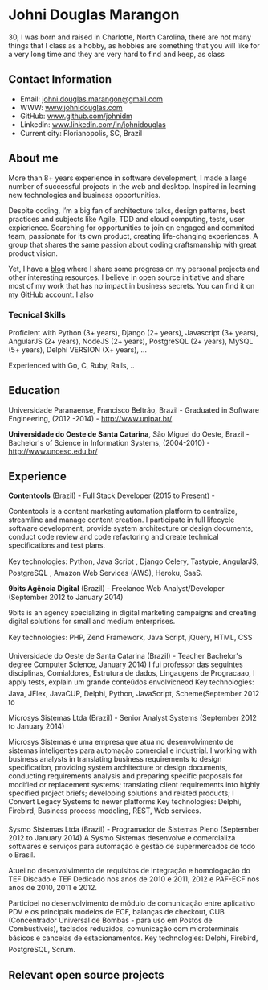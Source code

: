 # Johni Douglas Marangon

30, I was born and raised in Charlotte, North Carolina, there are not many things that I class as a hobby, as hobbies are something that you will like for a very long time and they are very hard to find and keep, as class

## Contact Information

* Email: johni.douglas.marangon@gmail.com
* WWW: www.johnidouglas.com
* GitHub: www.github.com/johnidm
* Linkedin: www.linkedin.com/in/johnidouglas
* Current city: Florianopolis, SC, Brazil

## About me

More than 8+ years experience in software development, I made a large number of successful projects in the web and desktop. Inspired in learning new technologies and business opportunities.

Despite coding, I’m a big fan of architecture talks, design patterns, best practices and subjects like Agile, TDD and cloud computing, tests, user expierience. Searching for opportunities to join qn engaged and commited team, passionate for its own product, creating life-changing experiences. A group that shares the same passion about coding craftsmanship with great product vision. 

Yet, I have a [blog](http://johnidouglas.com/) where I share some progress on my personal projects and other interesting resources. l believe in open source initiative and share most of my work that has no impact in business secrets. You can find it on my [GitHub account](https://github.com/). I also 

### Tecnical Skills

Proficient with Python (3+ years), Django (2+ years), Javascript (3+ years), AngularJS (2+ years), NodeJS (2+ years), PostgreSQL (2+ years), MySQL (5+ years), Delphi VERSION (X+ years), …

Experienced with Go, C, Ruby, Rails, .. 

## Education

Universidade Paranaense, Francisco Beltrão, Brazil - Graduated in Software Engineering, (2012 -2014) - http://www.unipar.br/

**Universidade do Oeste de Santa Catarina**, São Miguel do Oeste, Brazil - Bachelor's of Science in Information Systems, (2004-2010) - http://www.unoesc.edu.br/

## Experience

**Contentools** (Brazil) - Full Stack Developer (2015 to Present) - 

Contentools is a content marketing automation platform to centralize, streamline and manage content creation. I participate in full lifecycle software development, provide system architecture or design documents, conduct code review and code refactoring and create technical specifications and test plans.

Key technologies: Python, Java Script , Django Celery, Tastypie, AngularJS, PostgreSQL , Amazon Web Services (AWS), Heroku, SaaS.

**9bits Agência Digital** (Brazil) - Freelance Web Analyst/Developer (September 2012 to January 2014)

9bits is an agency specializing in digital marketing campaigns and creating digital solutions for small and medium enterprises.

Key technologies: PHP,  Zend Framework,  Java Script,  jQuery, HTML, CSS

Universidade do Oeste de Santa Catarina (Brazil) - Teacher Bachelor's degree Computer Science, January 2014)
I fui professor das seguintes disciplinas, Comialdores, Estrutura de dados, Lingaugens de Progracaao, I apply tests, explain um grande conteúdos envolvicneod 
Key technologies:  Java, JFlex, JavaCUP, Delphi, Python, JavaScript, Scheme(September 2012 to


Microsys Sistemas Ltda (Brazil) - Senior Analyst Systems (September 2012 to January 2014)

Microsys Sistemas é uma empresa que atua no desenvolvimento de sistemas inteligentes para automação comercial e industrial.
I working with business analysts in translating business requirements to design specification, providing system architecture or design documents, conducting requirements analysis and preparing specific proposals for modified or replacement systems; translating client requirements into highly specified project briefs; developing solutions and related products; 
I Convert Legacy Systems to newer platforms
Key technologies: Delphi, Firebird, Business process modeling, REST, Web services.

Sysmo Sistemas Ltda (Brazil) - Programador de Sistemas Pleno (September 2012 to January 2014)
A Sysmo Sistemas  desenvolve e comercializa softwares e serviços para automação e gestão de supermercados de todo o Brasil. 

Atuei no desenvolvimento de requisitos de integração e homologação do TEF Discado e TEF Dedicado nos anos de 2010 e 2011, 2012 e PAF-ECF nos anos de 2010, 2011 e 2012.

Participei no desenvolvimento de módulo de comunicação entre aplicativo PDV e os principais modelos de ECF, balanças de checkout, CUB (Concentrador Universal de Bombas - para uso em Postos de Combustíveis), teclados reduzidos, comunicação com microterminais básicos e cancelas de estacionamentos.
Key technologies: Delphi, Firebird, PostgreSQL, Scrum.



## Relevant open source projects


